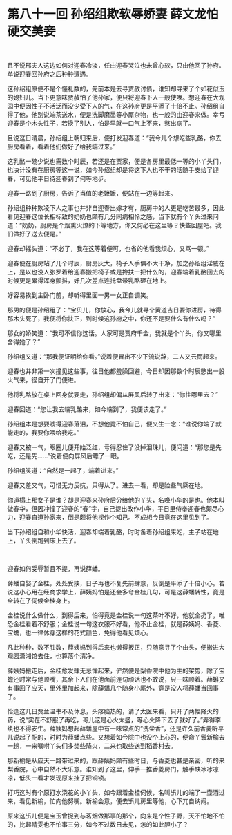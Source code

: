 # 第八十一回 孙绍组欺软辱娇妻 薛文龙怕硬交美妾

<br>

且不说邢夫人这边如何对迎春冷淡，任由迎春哭泣也未曾心软，只由他回了孙府。单说迎春回孙府之后种种遭遇。

这孙绍组原便不是个懂礼数的，先前本是去寻贾赦讨债，谁知却寻来了个如花似玉的媳妇儿。当下更意味贾赦怕了他孙家，便只将迎春下人一般使唤。想迎春在大观园中便因性子不活泛而没少受下人的气，在这孙府更是平添了十倍不止。孙绍组自得了他，他别说端茶送水，便是洗脚磨墨等小厮杂物，也一般的由迎春来做。幸亏迎春是个木头性子，若换了别人，怕是早就一口气上不来，憋出病了。

且说这日清晨，孙绍组上朝归来后，便打发迎春道：“我今儿个想吃些乳酪，你去厨房看着，看着他们做好了给我端过来。”

这乳酪一碗少说也需数个时辰，若还是在贾家，便是各房里最低一等的小丫头们，也决计没有在厨房等这一说，如今孙绍组却是将这下人也不干的活随手支给了迎春，可见他平日待迎春到了何等地步。

迎春一路到了厨房，告诉了当值的老嬷嬷，便站在一边等起来。

孙绍组种种欺凌下人之事也并非自迎春出嫁才有，厨房中的人更是吃苦最多，因此看见迎春这位长相标致的奶奶也颇有几分同病相怜之感，当下就有个丫头过来问道：“奶奶，厨房是个烟熏火燎的下等地方，你又何必在这里等？快些回屋吧。我们做好了送去便是。”

迎春却摇头道：“不必了，我在这等着便可，也省的他看我烦心，又骂一顿。”

迎春便在厨房站了几个时辰，厨房灰大，椅子人手俱不大干净，加之孙绍组淫威在上，是以也没人张罗着给迎春搬把椅子或是搀扶一把什么的，迎春端着乳酪回去的时候更是累得浑身颤抖，好几次差点连托盘带乳酪砸在地上。

好容易挨到主卧门前，却听得里面一男一女正自调笑。

那男的便是孙绍组了：“宝贝儿，你放心，我今儿就寻个黄道吉日要你进房，待得那木头死了，我便将你扶正，到时候这孙府之中，你还不是要什么有什么吗？”

那女的娇笑道：“我可不信你这话。人家可是贾府千金，我就是个丫头，你又哪里舍得她了？”

孙绍组又道：“那我便证明给你看。”说着便冒出不少下流说辞，二人又云雨起来。

迎春也并非第一次撞见这些事，往日他都羞臊回避，今日却因那数个时辰憋出一股火气来，径自开了门便进。

他将乳酪放在桌上回身就要走，孙绍组却偏从屏风后转了出来：“你往哪里去？”

迎春回道：“您让我去端乳酪来，如今端到了，我便该走了。”

孙绍组本是想要唬得迎春落泪，不想他竟不怕自己，便又生一念：“谁说你端了就能走的，我要你喂给我吃。”

迎春又被一气，眼圈儿便开始泛红，亏得忍住了没掉泪珠儿，便问道：“那您是先吃，还是先……”说着便向屏风后瞟了一眼。

孙绍组笑道：“自然是一起了，端着进来。”

迎春又羞又气，可惜无力反抗，只得从了。进去一看，却是险些气厥在地。

你道榻上那女子是谁？却是迎春来孙府后分给他的丫头，名唤小华的是也。他本叫做春华，但因冲撞了迎春的“春”字，自己提出改作小华，平日里侍奉迎春也颇尽心力，迎春自道孙家来，倒是颇将他视作个知己。不成想今日竟在这里见到了。

当下孙绍组自和小华快活，迎春却端着乳酪，时时备着孙绍组来吃，主子站在地上，丫头倒跑到床上去了。

<br>

迎春如何受辱暂且不提，再说薛蟠。

薛蟠自娶了金桂，处处受挟，日子再也不复先前肆意，反倒是平添了十倍小心。若说这小心用在经商求学上，薛姨妈怕是还会多夸金桂几句，可是这薛蟠转性，竟是全转在了伺候金桂身上。

金桂说什么做什么，到得后来，怕得竟是金桂说一句这茶叶不好，他就全扔了，唯恐金桂看着不舒服；金桂说一句这衣服不好看，他不止金桂，就是薛姨妈、香菱、宝蟾，也一律休穿这样的花式颜色，免得他看见烦心。

凡此种种，数不胜数，薛姨妈到得后来也懒得扳正，只随意寻了个由头，便搬进大观园潇湘馆去住，也算落个清净。

薛姨妈搬走后，金桂愈发肆无忌惮起来，俨然便是梨香院中他为主的架势，除了宝蟾还时常与他顶嘴，其余下人们在他面前连句顽话也不敢说，只一味顺着。薛蝌又有事回了应天，里外里加起来，除薛蟠几个随身小厮外，竟是没人将薛蟠当回事了。

恰逢这几日贾兰温书不及休息，头疼脑热的，请了太医来看，只开了两幅降火的药，说“实在不舒服了再吃，哥儿这是心火太盛，等心火降下去了就好了。”弄得李纨也不得安生。薛姨妈想起薛蟠屋中有一味常点的“洗尘香”，还是许久前香菱听平儿说起了配的，时时为薛蟠点些。又想着如今院中也没个上心的，便命丫鬟新榆去一趟，一来嘱咐丫头们多焚些降火，二来也取些送到稻香村去。

那新榆是从应天一路带过来的，跟薛姨妈颇有些时日，与香菱也甚是亲密，听的来梨香院，心中自然不大乐意。谁知到了这里，伸手一推香菱房门，触手缺冰冰凉凉，低头一看才发现原来挂了把铜锁。

打巧这时有个原打水浇花的小丫头，如今跟着金桂伺候，名叫卐儿的端了一壶酒过来，看见新榆，忙向他努嘴。新榆会意，便去卐儿房里等他，心下兀自纳闷。

原来这卐儿便是宝玉曾捉到与茗烟做那事的那个，向来是个性子野，天不怕地不怕的，比起晴雯也不怕事三分，如今不过数日未见，怎的如此胆小了？

<br>

